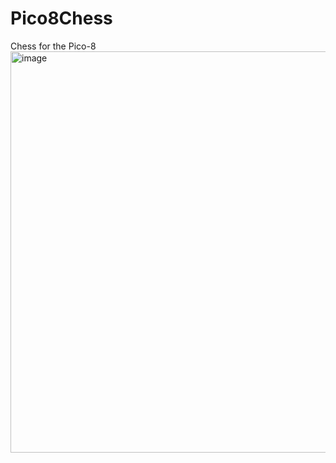 # Pico8Chess
Chess for the Pico-8
<img width="640" height="642" alt="image" src="https://github.com/user-attachments/assets/48fdb3aa-2ad4-4aba-805a-fcf76a6ffd5c" />
